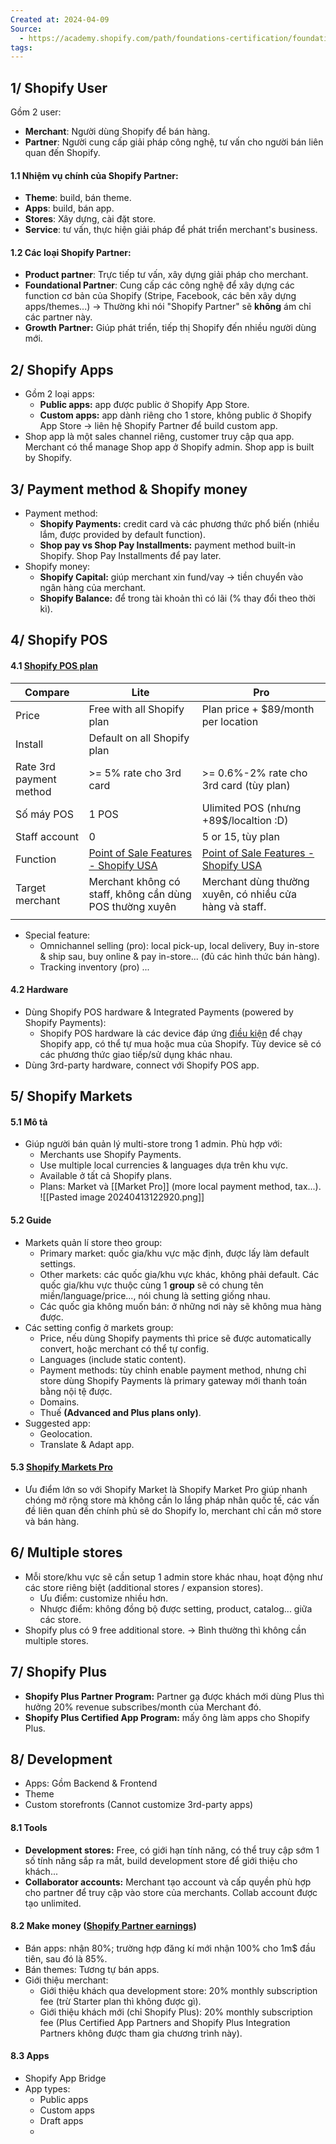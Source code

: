 ```yaml
---
Created at: 2024-04-09
Source:
  - https://academy.shopify.com/path/foundations-certification/foundations-shopify-101
tags:
---
```

## 1/ Shopify User
Gồm 2 user:
- **Merchant**: Người dùng Shopify để bán hàng.
- **Partner**: Người cung cấp giải pháp công nghệ, tư vấn cho người bán liên quan đến Shopify.
#### 1.1 Nhiệm vụ chính của Shopify Partner:
- **Theme**: build, bán theme.
- **Apps**: build, bán app.
- **Stores**: Xây dựng, cài đặt store.
- **Service**: tư vấn, thực hiện giải pháp để phát triển merchant's business.
#### 1.2 Các loại Shopify Partner:
- **Product partner**: Trực tiếp tư vấn, xây dựng giải pháp cho merchant.
- **Foundational Partner**: Cung cấp các công nghệ để xây dựng các function cơ bản của Shopify (Stripe, Facebook, các bên xây dựng apps/themes...) -> Thường khi nói "Shopify Partner" sẽ **không** ám chỉ các partner này. 
- **Growth Partner:** Giúp phát triển, tiếp thị Shopify đến nhiều người dùng mới. 
## 2/ Shopify Apps
- Gồm 2 loại apps:
	- **Public apps:** app được public ở Shopify App Store.
	- **Custom apps:** app dành riêng cho 1 store, không public ở Shopify App Store -> liên hệ Shopify Partner để build custom app.
- Shop app là một sales channel riêng, customer truy cập qua app. Merchant có thể manage Shop app ở Shopify admin. Shop app is built by Shopify.
## 3/ Payment method & Shopify money
- Payment method:
	- **Shopify Payments:** credit card và các phương thức phổ biến (nhiều lắm, được provided by default function).
	- **Shop pay vs Shop Pay Installments:** payment method built-in Shopify. Shop Pay Installments để pay later.
- Shopify money:
	- **Shopify Capital:** giúp merchant xin fund/vay -> tiền chuyển vào ngân hàng của merchant.
	- **Shopify Balance:** để trong tài khoản thì có lãi (% thay đổi theo thời kì).
## 4/ Shopify POS
#### 4.1 [Shopify POS plan](https://help.shopify.com/en/manual/sell-in-person/getting-started/pos-subscription-overview)

| Compare                 | Lite                                                                         | Pro                                                                          |
| ----------------------- | ---------------------------------------------------------------------------- | ---------------------------------------------------------------------------- |
| Price                   | Free with all Shopify plan                                                   | Plan price + $89/month per location                                          |
| Install                 | Default on all Shopify plan                                                  |                                                                              |
| Rate 3rd payment method | >= 5% rate cho 3rd card                                                      | >= 0.6%-2% rate cho 3rd card (tùy plan)                                      |
| Số máy POS              | 1 POS                                                                        | Ulimited POS (nhưng +89$/localtion :D)                                       |
| Staff account           | 0                                                                            | 5 or 15, tùy plan                                                            |
| Function                | [Point of Sale Features - Shopify USA](https://www.shopify.com/pos/features) | [Point of Sale Features - Shopify USA](https://www.shopify.com/pos/features) |
| Target merchant         | Merchant không có staff, không cần dùng POS thường xuyên                     | Merchant dùng thường xuyên, có nhiều cửa hàng và staff.                      |
|                         |                                                                              |                                                                              |
- Special feature:
	- Omnichannel selling (pro): local pick-up, local delivery, Buy in-store & ship sau, buy online & pay in-store... (đủ các hình thức bán hàng).
	- Tracking inventory (pro)
	 ...
#### 4.2 Hardware
- Dùng Shopify POS hardware & Integrated Payments (powered by Shopify Payments):
	- Shopify POS hardware là các device đáp ứng [điều kiện](https://help.shopify.com/en/manual/sell-in-person/hardware/getting-started#device) để chạy Shopify app, có thể tự mua hoặc mua của Shopify. Tùy device sẽ có các phương thức giao tiếp/sử dụng khác nhau.
- Dùng 3rd-party hardware, connect với Shopify POS app.
## 5/ Shopify Markets
#### 5.1 Mô tả
- Giúp người bán quản lý multi-store trong 1 admin. Phù hợp với:
	- Merchants use Shopify Payments.
	- Use multiple local currencies & languages dựa trên khu vực.
	- Available ở tất cả Shopify plans.
	- Plans: Market và [[Market Pro]] (more local payment method, tax...).
	![[Pasted image 20240413122920.png]]
#### 5.2 Guide
- Markets quản lí store theo group:
	- Primary market: quốc gia/khu vực mặc định, được lấy làm default settings.
	- Other markets: các quốc gia/khu vực khác, không phải default. Các quốc gia/khu vực thuộc cùng 1 **group** sẽ có chung tên miền/language/price..., nói chung là setting giống nhau.
	- Các quốc gia không muốn bán: ở những nơi này sẽ không mua hàng được.
- Các setting config ở markets group:
	- Price, nếu dùng Shopify payments thì price sẽ được automatically convert, hoặc merchant có thể tự config.
	- Languages (include static content).
	- Payment methods: tùy chỉnh enable payment method, nhưng chỉ store dùng Shopify Payments là primary gateway mới thanh toán bằng nội tệ được.
	- Domains.
	- Thuế **(Advanced and Plus plans only)**.
- Suggested app:
	- Geolocation.
	- Translate & Adapt app.
#### 5.3 [Shopify Markets Pro](https://academy.shopify.com/path/foundations-certification/foundations-introduction-to-cross-border-selling/1529339/scorm/2ojhuhefbclfv)
- Ưu điểm lớn so với Shopify Market là Shopify Market Pro giúp nhanh chóng mở rộng store mà không cần lo lắng pháp nhân quốc tế, các vấn đề liên quan đến chính phủ sẽ do Shopify lo, merchant chỉ cần mở store và bán hàng.
## 6/ Multiple stores
- Mỗi store/khu vực sẽ cần setup 1 admin store khác nhau, hoạt động như các store riêng biệt (additional stores / expansion stores).
	- Ưu điểm: customize nhiều hơn.
	- Nhược điểm: không đồng bộ được setting, product, catalog... giữa các store.
- Shopify plus có 9 free additional store.
-> Bình thường thì không cần multiple stores.
## 7/ Shopify Plus
- **Shopify Plus Partner Program:** Partner gạ được khách mới dùng Plus thì hưởng 20% revenue subscribes/month của Merchant đó.
- **Shopify Plus Certified App Program:** mấy ông làm apps cho Shopify Plus.

## 8/ Development
- Apps: Gồm Backend & Frontend
- Theme
- Custom storefronts (Cannot customize 3rd-party apps)
#### 8.1 Tools
- **Development stores:** Free, có giới hạn tính năng, có thể truy cập sớm 1 số tính năng sắp ra mắt, build development store để giới thiệu cho khách...
- **Collaborator accounts:** Merchant tạo account và cấp quyền phù hợp cho partner để truy cập vào store của merchants. Collab account được tạo unlimited.
#### 8.2 Make money ([Shopify Partner earnings](https://help.shopify.com/en/partners/how-to-earn))
- Bán apps: nhận 80%; trường hợp đăng kí mới nhận 100% cho 1m$ đầu tiên, sau đó là 85%.
- Bán themes: Tương tự bán apps.
- Giới thiệu merchant: 
	- Giới thiệu khách qua development store: 20% monthly subscription fee (trừ Starter plan thì không được gì).
	- Giới thiệu khách mới (chỉ Shopify Plus): 20% monthly subscription fee (Plus Certified App Partners and Shopify Plus Integration Partners không được tham gia chương trình này).
#### 8.3 Apps
- Shopify App Bridge
- App types:
	- Public apps
	- Custom apps
	- Draft apps
	- 



